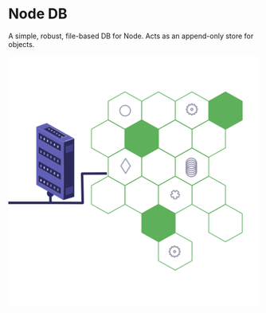 # Node DB

A simple, robust, file-based DB for Node. Acts as an append-only store for objects.

![icon](./node-db.png)